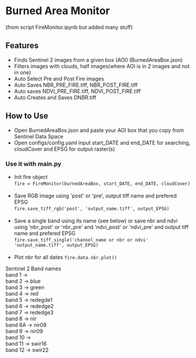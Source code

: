 # Burned Area Monitor
(from script FireMonitor.ipynb but added many stuff)

## Features
- Finds Sentinel 2 images from a given box (AOI) (BurnedAreaBox.json)
- Filters images with clouds, half images(where AOI is in 2 images and not in one)
- Auto Select Pre and Post Fire images
- Auto Saves NBR_PRE_FIRE.tiff, NBR_POST_FIRE.tiff
- Auto saves NDVI_PRE_FIRE.tiff, NDVI_POST_FIRE.tiff
- Auto Creates and Saves DNBR.tiff


## How to Use
- Open BurnedAreaBox.json and paste your AOI box that you copy from Sentinel Data Space
- Open configs/config.yaml input start_DATE and end_DATE for searching, cloudCover and EPSG for output raster(s)

### Use it with main.py
- Init fire object <br />
```fire = FireMonitor(burnedAreaBox, start_DATE, end_DATE, cloudCover)``` <br /><br />
- Save RGB image using 'post' or 'pre', output tiff name and prefered EPSG <br />
```fire.save_tiff_rgb('post', 'output_name.tiff', output_EPSG)``` <br /><br />
- Save a single band using its name (see below) or save nbr and ndvi using 'nbr_post' or 'nbr_pre' and 'ndvi_post' or 'ndvi_pre' and output tiff name and prefered EPSG <br />
```fire.save_tiff_single('channel_name or nbr or ndvi' 'output_name.tiff', output_EPSG)``` <br /><br />
- Plot nbr for all dates
```fire.data.nbr.plot()```

Sentinel 2 Band names<br />
band 1 -><br />
band 2 -> blue<br />
band 3 -> green<br />
band 4 -> red<br />
band 5 -> redegde1<br />
band 6 -> rededge2<br />
band 7 -> rededge3<br />
band 8 -> nir<br />
band 8A -> nir08<br />
band 9 -> nir09<br />
band 10 -> <br />
band 11 -> swir16<br />
band 12 -> swir22<br />
